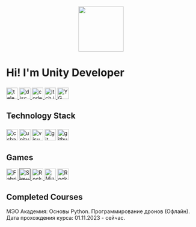 ###

<div align="center">
  <img height=120" src="https://media.discordapp.net/attachments/656865654976020490/1171479068940701717/snapedit_1699372749844.png?ex=655cd3e7&is=654a5ee7&hm=2540384a47d1bc0ccc354c9aebf7ae5ee365af2922de5cc81fa2c643f9612499&="  />
</div>

###

<h1 align="left">Hi! I'm Unity Developer </h1>

###

<div align="left">
  <!---<a href="https://vk.com/hah_ti_poiman" target="_blank">
    <img src="https://img.shields.io/badge/-VK-090909?style=for-the-badge&logo=vk&logoColor=318CE7" height="30" alt="VK logo"  />
  </a>-->
  <a href="https://t.me/DaSHhxd" target="_blank">
    <img src="https://img.shields.io/badge/-Telegram-090909?style=for-the-badge&logo=telegram" height="30" alt="telegram logo"  />
  </a>
  <a href="https://discordapp.com/users/650016129993146368/" target="_blank">
    <img src="https://img.shields.io/badge/discord-black?style=for-the-badge&logo=discord&logoColor=5865F2&labelColor=black" height="30" alt="discord logo"  />
  </a>
  <a href="https://www.codewars.com/users/dashhoff" target="_blank">
    <img src="https://img.shields.io/badge/codewars-black?style=for-the-badge&logo=codewars&logoColor=red&labelColor=black" height="30" alt="codewars logo"  />
  </a>
  <a href="https://ddashh.itch.io/" target="_blank">
    <img src="https://img.shields.io/badge/itch.io-black?style=for-the-badge&logo=itchdotio" height="30" alt="itch.io logo"  />
  </a>
   <a href="https://games.yandex.ru/console/developer/72868" target="_blank">
    <img src="https://img.shields.io/badge/YandexGame-black?style=for-the-badge&logo=youtubegaming&logoColor=%23ffcb3f" height="30" alt="YG logo"  />
  </a>
</div>

###

<h2 align="left">Technology Stack</h2>

###

<div align="left">
  <img src="https://img.shields.io/badge/csharp-black?style=for-the-badge&logo=csharp&logoColor=white&labelColor=black" height="30" alt="csharp logo"  />
  <img src="https://img.shields.io/badge/unity-black?style=for-the-badge&logo=unity&logoColor=white" height="30" alt="unity logo"  />
  <img src="https://img.shields.io/badge/visualstudio-black?style=for-the-badge&logo=visualstudio" height="30" alt="visualstudio logo"  />
  <img src="https://img.shields.io/badge/git-black?style=for-the-badge&logo=git&logoColor=white&labelColor=black" height="30" alt="git logo"  />
  <img src="https://img.shields.io/badge/github-black?style=for-the-badge&logo=github&logoColor=white&labelColor=black" height="30" alt="github logo"  />
</div>

###

<h2 align="left">Games</h2>

<div align="left">

<a href="https://yandex.ru/games/app/274026?draft=true&lang=ru" target="_blank">
    <img src="https://img.shields.io/badge/Fabric Simulation-black?style=for-the-badge&logo=youtubegaming&logoColor=%23ffcb3f" height="30" alt="Fabric Simulation YG"  />
</a>
<a href="" target="_blank">
    <img src="https://img.shields.io/badge/Simulator of destruction of cars-black?style=for-the-badge&logo=youtubegaming&logoColor=%23ffcb3f" height="30" alt="Simulator of destruction of cars YG"  />
</a>
  <a href="https://yandex.ru/games/app/271368?draft=true&lang=ru" target="_blank">
    <img src="https://img.shields.io/badge/RocketPush-black?style=for-the-badge&logo=youtubegaming&logoColor=%23ffcb3f" height="30" alt="RocketPush YG"  />
  </a>
 <a href="https://yandex.ru/games/app/272825?draft=true&lang=ru" target="_blank">
    <img src="https://img.shields.io/badge/MineClick-black?style=for-the-badge&logo=youtubegaming&logoColor=%23ffcb3f" height="30" alt="MineClick YG"  />
 </a>

  <a href="https://ddashh.itch.io/rocketgo" target="_blank">
    <img src="https://img.shields.io/badge/RocketGo-black?style=for-the-badge&logo=itchdotio" height="30" alt="RocketGo"  />
  </a>
  
</div>

###

<h2 align="left">Completed Courses</h2>
МЭО Академия: Основы Python. Программирование дронов (Офлайн). Дата прохождения курса: 01.11.2023 - сейчас.

###
